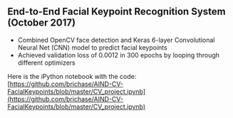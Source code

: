 ## End-to-End Facial Keypoint Recognition System (October 2017)  
* Combined OpenCV face detection and Keras 6-layer Convolutional Neural Net (CNN) model to predict facial keypoints
* Achieved validation loss of 0.0012 in 300 epochs by looping through different optimizers

Here is the iPython notebook with the code:
[https://github.com/brichase/AIND-CV-FacialKeypoints/blob/master/CV_project.ipynb](https://github.com/brichase/AIND-CV-FacialKeypoints/blob/master/CV_project.ipynb)
